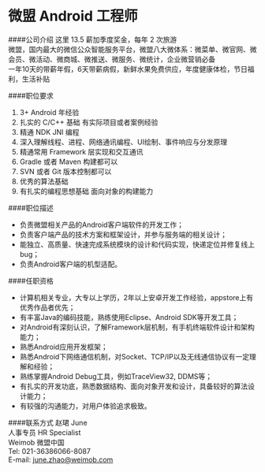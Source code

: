 微盟 Android 工程师
========== 

####公司介绍
这里 13.5 薪加季度奖金，每年 2 次旅游  
微盟，国内最大的微信公众智能服务平台，微盟八大微体系：微菜单、微官网、微会员、微活动、微商城、微推送、微服务、微统计，企业微营销必备  
一年10天的带薪年假，6天带薪病假，新鲜水果免费供应，年度健康体检，节日福利，生活补贴  

####职位要求 
1. 3+ Android 年经验  
2. 扎实的 C/C++ 基础 有实际项目或者案例经验  
3. 精通 NDK JNI 编程  
4. 深入理解线程、进程、网络通讯编程、UI绘制、事件响应与分发原理  
5. 精通常用 Framework 层实现和交互通讯  
6. Gradle 或者 Maven 构建都可以  
7. SVN 或者 Git 版本控制都可以  
8. 优秀的算法基础  
9. 有扎实的编程思想基础 面向对象的构建能力  

####职位描述
- 负责微盟相关产品的Android客户端软件的开发工作；
- 负责客户端产品的技术方案和框架设计，并参与服务端的相关设计；
- 能独立、高质量、快速完成系统模块的设计和代码实现，快递定位并修复线上bug；
- 负责Android客户端的机型适配。

####任职资格
- 计算机相关专业，大专以上学历，2年以上安卓开发工作经验，appstore上有优秀作品者优先；
- 有丰富Java的编码技能，熟练使用Eclipse、Android SDK等开发工具；
- 对Android有深刻认识，了解Framework层机制，有手机终端软件设计和架构能力；
- 熟悉Android应用开发框架；
- 熟悉Android下网络通信机制，对Socket、TCP/IP以及无线通信协议有一定理解和经验；
- 熟练掌握Android Debug工具，例如TraceView32, DDMS等；
- 有扎实的开发功底，熟悉数据结构、面向对象开发和设计，具备较好的算法设计能力；
- 有较强的沟通能力，对用户体验追求极致。

####联系方式
赵珺 June  
人事专员  HR Specialist  
Weimob  微盟中国  
Tel: 021-36386066-8087  
E-mail: [june.zhao@weimob.com](mailto:june.zhao@weimob.com)
